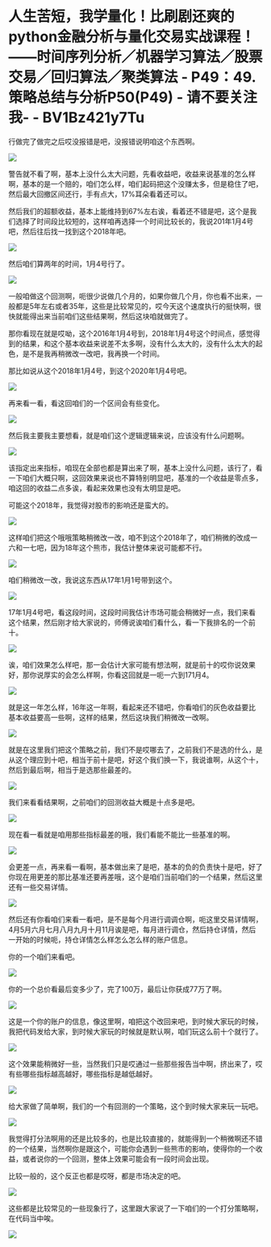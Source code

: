 # 人生苦短，我学量化！比刷剧还爽的python金融分析与量化交易实战课程！——时间序列分析／机器学习算法／股票交易／回归算法／聚类算法 - P49：49.策略总结与分析P50(P49) - 请不要关注我- - BV1Bz421y7Tu

行做完了做完之后哎没报错是吧，没报错说明咱这个东西啊。

![](img/dacc391f7f6289151b290e3304ea09ba_1.png)

警告就不看了啊，基本上没什么太大问题，先看收益吧，收益来说基准的怎么样啊，基本的是一个赔的，咱们怎么样，咱们起码把这个没赚太多，但是稳住了吧，然后最大回撤区间还行，手有点大，17%耳朵看着还可以。

然后我们的超额收益，基本上能维持到67%左右诶，看着还不错是吧，这个是我们选择了时间段比较短的，这样咱再选择一个时间比较长的，我说201年1月4号吧，然后往后找一找到这个2018年吧。



![](img/dacc391f7f6289151b290e3304ea09ba_3.png)

然后咱们算两年的时间，1月4号行了。

![](img/dacc391f7f6289151b290e3304ea09ba_5.png)

一般咱做这个回测啊，呃很少说做几个月的，如果你做几个月，你也看不出来，一般都是5年左右或者35年，这些是比较常见的，哎今天这个速度执行的挺快啊，很快就能得出来当前咱们这些结果啊，然后这块咱就做完了。

那你看现在就是哎呦，这个2016年1月4号到，2018年1月4号这个时间点，感觉得到的结果，和这个基本收益来说差不太多啊，没有什么太大的，没有什么太大的起色，是不是我再稍微改一改吧，我再换一个时间。

那比如说从这个2018年1月4号，到这个2020年1月4号吧。

![](img/dacc391f7f6289151b290e3304ea09ba_7.png)

再来看一看，看这回咱们的一个区间会有些变化。

![](img/dacc391f7f6289151b290e3304ea09ba_9.png)

然后我主要我主要想看，就是咱们这个逻辑逻辑来说，应该没有什么问题啊。

![](img/dacc391f7f6289151b290e3304ea09ba_11.png)

该指定出来指标，咱现在全部也都是算出来了啊，基本上没什么问题，该行了，看一下咱们大概只啊，这回效果来说也不算特别明显吧，基准的一个收益是零点多，咱这回的收益二点多诶，看起来效果也没有太明显是吧。

可能这个2018年，我觉得对股市的影响还是蛮大的。

![](img/dacc391f7f6289151b290e3304ea09ba_13.png)

这样咱们把这个哦哦策略稍微改一改，咱不到这个2018年了，咱们稍微的改成一六和一七吧，因为18年这个熊市，我估计整体来说可能都不行。



![](img/dacc391f7f6289151b290e3304ea09ba_15.png)

咱们稍微改一改，我说这东西从17年1月1号带到这个。

![](img/dacc391f7f6289151b290e3304ea09ba_17.png)

17年1月4号吧，看这段时间，这段时间我估计市场可能会稍微好一点，我们来看这个结果，然后刚才给大家说的，师傅说诶咱们看什么，看一下我排名的一个前十。



![](img/dacc391f7f6289151b290e3304ea09ba_19.png)

诶，咱们效果怎么样吧，那一会估计大家可能有想法啊，就是前十的哎你说效果好，那你说厚实的会怎么样啊，你看这回就是一呃一六到171月4。



![](img/dacc391f7f6289151b290e3304ea09ba_21.png)

就是这一年怎么样，16年这一年啊，看起来还不错吧，你看咱们的灰色收益要比基本收益要高一些啊，这样的结果，然后这块我们稍微改一改啊。



![](img/dacc391f7f6289151b290e3304ea09ba_23.png)

就是在这里我们把这个策略之前，我们不是哎哪去了，之前我们不是选的什么，是从这个理应到十吧，相当于前十是吧，好这个我们换一下，我说谁啊，从这个十，然后到最后啊，相当于是选那些最差的。



![](img/dacc391f7f6289151b290e3304ea09ba_25.png)

我们来看看结果啊，之前咱们的回测收益大概是十点多是吧。

![](img/dacc391f7f6289151b290e3304ea09ba_27.png)

现在看一看就是咱用那些指标最差的哦，我们看能不能比一些基准的啊。

![](img/dacc391f7f6289151b290e3304ea09ba_29.png)

会更差一点，再来看一看啊，基本做出来了是吧，基本的负的负责快十是吧，好了你现在用更差的那比基准还要再差哦，这个是咱们当前咱们的一个结果，然后这里还有一些交易详情。



![](img/dacc391f7f6289151b290e3304ea09ba_31.png)

然后还有你看咱们来看一看吧，是不是每个月进行调调仓啊，呃这里交易详情啊，4月5月六月七月八月九月十月11月诶是吧，每月进行调仓，然后持仓详情，然后一开始的时候呃，持仓详情怎么样怎么怎么样的账户信息。

你的一个咱们来看吧。

![](img/dacc391f7f6289151b290e3304ea09ba_33.png)

你的一个总价看最后变多少了，完了100万，最后让你获成77万了啊。

![](img/dacc391f7f6289151b290e3304ea09ba_35.png)

这是一个你的账户的信息，像这里啊，咱把这个改回来吧，到时候大家玩的时候，我把代码发给大家，到时候大家玩的时候就是默认啊，咱们玩这么前十个就行了。



![](img/dacc391f7f6289151b290e3304ea09ba_37.png)

这个效果能稍微好一些，当然我们只是哎通过一些那些报告当中啊，挤出来了，哎有些哪些指标越高越好，哪些指标是越低越好。



![](img/dacc391f7f6289151b290e3304ea09ba_39.png)

给大家做了简单啊，我们的一个有回测的一个策略，这个到时候大家来玩一玩吧。

![](img/dacc391f7f6289151b290e3304ea09ba_41.png)

我觉得打分法啊用的还是比较多的，也是比较直接的，就能得到一个稍微啊还不错的一个结果，当然啊你是跟这个，可能你会遇到一些熊市的影响，使得你的一个收益，或者说你的一个回测，整体上效果可能会有一段时间会出现。

比较一般的，这个反正也都是哎呀，都是市场决定的吧。

![](img/dacc391f7f6289151b290e3304ea09ba_43.png)

这些都是比较常见的一些现象行了，这里跟大家说了一下咱们的一个打分策略啊，在代码当中唉。

![](img/dacc391f7f6289151b290e3304ea09ba_45.png)